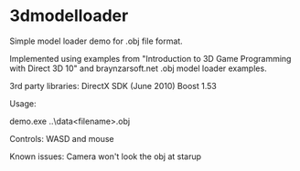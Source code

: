 3dmodelloader
=============

Simple model loader demo for .obj file format.

Implemented using examples from "Introduction to 3D Game Programming with Direct 3D 10" 
and braynzarsoft.net .obj model loader examples.

3rd party libraries:
DirectX SDK (June 2010)
Boost 1.53

Usage:

demo.exe ..\data\<filename>.obj

Controls:
WASD and mouse

Known issues:
Camera won't look the obj at starup
